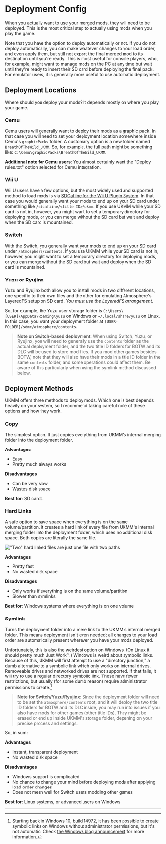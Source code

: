 # Deployment Config

When you actually want to use your merged mods, they will need to be deployed.
This is the most critical step to actually using mods when you play the game.

Note that you have the option to deploy automatically or not. If you do not
deploy automatically, you can make whatever changes to your load order, and even
apply them, but still not export the final merged mod to its destination until
you're ready. This is most useful for console players, who, for example, might
want to manage mods on the PC at any time but wait until they're ready to insert
their SD card before deploying the final pack. For emulator users, it is
generally more useful to use automatic deployment.

## Deployment Locations

Where should you deploy your mods? It depends mostly on where you play your
game.

### Cemu

Cemu users will generally want to deploy their mods as a graphic pack. In that
case you will need to set your deployment location somewhere inside Cemu's
`graphicPacks` folder. A customary option is a new folder named
`BreathOfTheWild_UKMM`. So, for example, the full path might be something like:
`C:\Cemu\graphicPacks\BreathOfTheWild_UKMM`.

**Additional note for Cemu users**: You almost certainly want the "Deploy
rules.txt" option selected for Cemu integration.

### Wii U

Wii U users have a few options, but the most widely used and supported method to
load mods is via [SDCafiine for the Wii U Plugin
System](https://zeldamods.org/wiki/Help:Using_mods#Setting_up_WUPS_SDCafiine).
In that case you would generally want your mods to end up on your SD card under
something like `/sdcafiine/<title ID>/ukmm`.  If you use UKMM while your SD card
is not in, however, you might want to set a temporary directory for deploying
mods, or you can merge without the SD card but wait and deploy when the SD card
is mountained.

### Switch

With the Switch, you generally want your mods to end up on your SD card under
`/atmosphere/contents`. If you use UKMM while your SD card is not in, however,
you might want to set a temporary directory for deploying mods, or you can merge
without the SD card but wait and deploy when the SD card is mountained.

### Yuzu or Ryujinx

Yuzu and Ryujinx both allow you to install mods in two different locations, one
specific to their own files and the other for emulating Atmosphere's LayeredFS
setup on SD card. *You must use the LayeredFS arrangement.*

So, for example, the Yuzu user storage folder is
`C:\Users\[USER]\AppData\Roaming\yuzu` on Windows or `~/.local/share/yuzu` on
Linux. In this case, you want your deployment folder at
`[USER-FOLDER]/sdmc/atmosphere/contents`.

> **Note on Switch-based deployment**:
> When using Switch, Yuzu, or Ryujinx, you will need to generally use the
> `contents` folder as the actual deployment folder, and the two title ID
> folders for BOTW and its DLC will be used to store mod files. If you mod other
> games besides BOTW, note that they will also have their mods in a title ID
> folder in the same `contents` folder, and some operations could affect them.
> Be aware of this particularly when using the symlink method discussed below.

## Deployment Methods

UKMM offers three methods to deploy mods. Which one is best depends heavily on
your system, so I recommend taking careful note of these options and how they
work.

### Copy

The simplest option. It just copies everything from UKMM's internal merging
folder into the deployment folder.

**Advantages**
- Easy
- Pretty much always works

**Disadvantages**
- Can be very slow
- Wastes disk space

**Best for**: SD cards

### Hard Links

A safe option to save space when everything is on the same volume/partition. It
creates a hard link of every file from UKMM's internal merging folder into the
deployment folder, which uses no additional disk space. Both copies are
literally the same file.

!["Two" hard linked files are just one file with two
paths](../images/hard-link.jpg)

**Advantages**
- Pretty fast
- No wasted disk space

**Disadvantages**
- Only works if everything is on the same volume/partition
- Slower than symlinks

**Best for**: Windows systems where everything is on one volume

### Symlink

Turns the deployment folder into a mere link to the UKMM's internal merged
folder. This means deployment isn't even needed; all changes to your load order
are automatically present wherever you have your mods deployed.

Unfortunately, this is also the weirdest option on Windows. (On Linux it should
pretty much Just Work™.) Windows is weird about symbolic links. Because of this,
UKMM will first attempt to use a "directory junction," a dumb alternative to a
symbolic link which only works on internal drives. Removeable drives and
networked drives are not supported. If that fails, it will try to use a regular
directory symbolic link. These have fewer restrictions, but usually (for some
dumb reason) require administrator permissions to create.[^1]

> **Note for Switch/Yuzu/Ryujinx:** Since the deployment folder will need to be
> set the `atmosphere/contents` root, and it will deploy the two title ID folders
> for BOTW and its DLC inside, you may run into issues if you also have mods for
> other games (other title IDs). They might be erased or end up inside UKMM's
> storage folder, depening on your precise process and settings.

So, in sum:

**Advantages**
- Instant, transparent deployment
- No wasted disk space

**Disadvantages**
- Windows support is complicated
- No chance to change your mind before deploying mods after applying load order
  changes
- Does not mesh well for Switch users modding other games

**Best for**: Linux systems, or advanced users on Windows

---

[^1]: Starting back in Windows 10, build 14972, it has been possible to create
symbolic links on Windows without administrator permissions, but it's not
automatic. Check [the Windows blog
announcement](https://blogs.windows.com/windowsdeveloper/2016/12/02/symlinks-windows-10/)
for more information.
